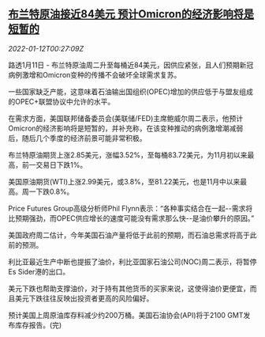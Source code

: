 <!--1641947462000-->
[布兰特原油接近84美元 预计Omicron的经济影响将是短暂的](https://cn.reuters.com/article/oil-close-0111-tues-idCNKBS2JM010)
------

<div><i>2022-01-12T00:27:09Z</i></div><p>路透1月11日 - 布兰特原油周二升至每桶近84美元，因供应紧张，且人们预期新冠病例激增和Omicron变种的传播不会破坏全球需求复苏。</p><p>一些国家缺乏产能，这意味着石油输出国组织(OPEC)增加的供应低于与盟友组成的OPEC+联盟协议中允许的水平。</p><p>在需求方面，美国联邦储备委员会(美联储/FED)主席鲍威尔周二表示，他预计Omicron的经济影响将是短暂的，并补充称，在该变种推动的病例激增潮减弱后，随后几个季度的经济前景可能非常积极。</p><p>布兰特原油期货上涨2.85美元，涨幅3.52%，至每桶83.72美元，为11月初以来最高，前一交易日下跌1%。</p><p>美国原油期货(WTI)上涨2.99美元，或3.8%，至81.22美元，也是11月中以来最高。周一下跌0.8%。</p><p>Price Futures Group高级分析师Phil Flynn表示：“各种事实结合在一起--需求将比预期强劲，而OPEC供应增长的速度可能没有需求那么快--是油价攀升的原因。”</p><p>美国政府周二估计，今年美国石油产量将低于此前的预期，而石油总需求将高于此前的预测。</p><p>利比亚最近生产中断也提振了油价，利比亚国家石油公司(NOC)周二表示，将暂停Es Sider港的出口。</p><p>美元下跌也帮助支撑油价，对于持有其他货币的买家来说，这使得油价更便宜，而且美元下跌往往反映出投资者更高的风险偏好。</p><p>预计美国上周原油库存料减少约200万桶。美国石油协会(API)将于2100 GMT发布库存报告。(完)</p>
